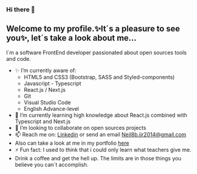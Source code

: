 ### Hi there 👋


## Welcome to my profile.✨It´s a pleasure to see you✨, let´s take a look about me...

I´m a software FrontEnd developer passionated about open sources tools and code.

- ✨ I’m currently aware of: 
  - HTML5 and CSS3 (Bootstrap, SASS and Styled-components)
  - Javascript - Typescript
  - React.js / Next.js
  - Git
  - Visual Studio Code
  - English Advance-level
- 🌱 I’m currently learning high knowledge about React.js combined with Typescript and Next.js
- 👯 I’m looking to collaborate on open sources projects
- 📫 Reach me on: [Linkedin](https://www.linkedin.com/in/neil-alvarez-garcia/) or send an email Neil8b.jjr2014@gmail.com
- Also can take a look at me in my portfolio [here](https://portfolioneilalvarez.netlify.app/ "here")
- ⚡ Fun fact: I used to think that i could only learn what teachers give me.
- Drink a coffee and get the hell up. The limits are in those things you believe you can´t accomplish.

